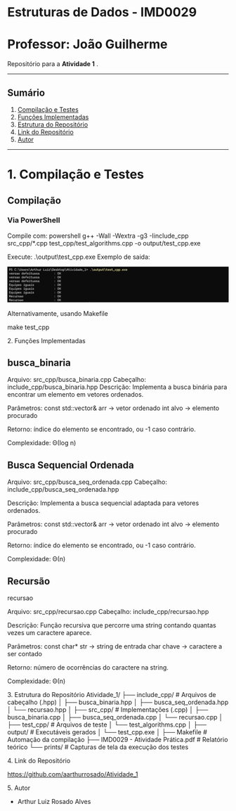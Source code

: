 # Estruturas de Dados - IMD0029
# Professor: João Guilherme

Repositório para a **Atividade 1** .  

---

##  Sumário
1. [Compilação e Testes](#c1)  
2. [Funções Implementadas](#c2)  
3. [Estrutura do Repositório](#c3)  
4. [Link do Repositório](#c4)  
5. [Autor](#c5)  

---

# <a name="c1"></a>1. Compilação e Testes
## Compilação
###  Via PowerShell
Compile com:
powershell
g++ -Wall -Wextra -g3 -Iinclude_cpp src_cpp/*.cpp test_cpp/test_algorithms.cpp -o output/test_cpp.exe

Execute: 
.\output\test_cpp.exe
Exemplo de saida:

<img src="saida_terminal.png" alt="Execução dos testes">

Alternativamente, usando Makefile

make test_cpp

<a name="c2"></a>2. Funções Implementadas

## busca_binaria

Arquivo: src_cpp/busca_binaria.cpp
Cabeçalho: include_cpp/busca_binaria.hpp
Descrição: Implementa a busca binária para encontrar um elemento em vetores ordenados.

Parâmetros:
const std::vector<int>& arr → vetor ordenado
int alvo → elemento procurado

Retorno: índice do elemento se encontrado, ou -1 caso contrário.

Complexidade: Θ(log n)

## Busca Sequencial Ordenada 

Arquivo: src_cpp/busca_seq_ordenada.cpp
Cabeçalho: include_cpp/busca_seq_ordenada.hpp

Descrição: Implementa a busca sequencial adaptada para vetores ordenados.

Parâmetros:
const std::vector<int>& arr → vetor ordenado
int alvo → elemento procurado

Retorno: índice do elemento se encontrado, ou -1 caso contrário.

Complexidade: Θ(n)

## Recursão 
recursao

Arquivo: src_cpp/recursao.cpp
Cabeçalho: include_cpp/recursao.hpp

Descrição: Função recursiva que percorre uma string contando quantas vezes um caractere aparece.

Parâmetros:
const char* str → string de entrada
char chave → caractere a ser contado

Retorno: número de ocorrências do caractere na string.

Complexidade: Θ(n)

<a name="c3"></a>3. Estrutura do Repositório
Atividade_1/
├── include_cpp/        # Arquivos de cabeçalho (.hpp)
│   ├── busca_binaria.hpp
│   ├── busca_seq_ordenada.hpp
│   └── recursao.hpp
│
├── src_cpp/            # Implementações (.cpp)
│   ├── busca_binaria.cpp
│   ├── busca_seq_ordenada.cpp
│   └── recursao.cpp
│
├── test_cpp/           # Arquivos de teste
│   └── test_algorithms.cpp
│
├── output/             # Executáveis gerados
│   └── test_cpp.exe
│
├── Makefile            # Automação da compilação
├── IMD0029 - Atividade Prática.pdf   # Relatório teórico
└── prints/             # Capturas de tela da execução dos testes

<a name="c4"></a>4. Link do Repositório

https://github.com/aarthurrosado/Atividade_1

<a name="c5"></a>5. Autor
- Arthur Luiz Rosado Alves
